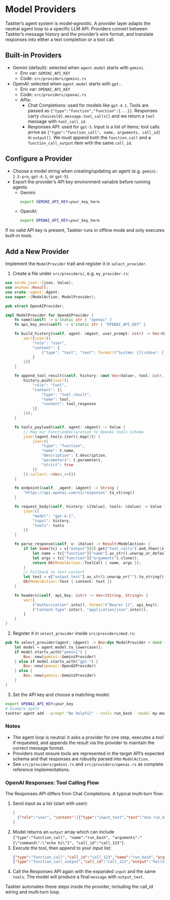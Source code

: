 # Model Providers

Taskter’s agent system is model‑agnostic. A provider layer adapts the neutral
agent loop to a specific LLM API. Providers convert between Taskter’s message
history and the provider’s wire format, and translate responses into either a
text completion or a tool call.

## Built-in Providers

- Gemini (default): selected when `agent.model` starts with `gemini`.
  - Env var: `GEMINI_API_KEY`
  - Code: `src/providers/gemini.rs`
- OpenAI: selected when `agent.model` starts with `gpt-`.
  - Env var: `OPENAI_API_KEY`
  - Code: `src/providers/openai.rs`
  - APIs:
    - Chat Completions: used for models like `gpt-4.1`. Tools are passed as `{"type":"function","function":{...}}`. Responses carry `choices[0].message.tool_calls[]` and we return a `tool` message with `tool_call_id`.
    - Responses API: used for `gpt-5`. Input is a list of items; tool calls arrive as `{"type":"function_call", name, arguments, call_id}` in `output[]`. We must append both the `function_call` and a `function_call_output` item with the same `call_id`.

## Configure a Provider

- Choose a model string when creating/updating an agent (e.g. `gemini-2.5-pro`, `gpt-4.1`, or `gpt-5`).
- Export the provider’s API key environment variable before running agents.
  - Gemini:
    ```bash
    export GEMINI_API_KEY=your_key_here
    ```
  - OpenAI:
    ```bash
    export OPENAI_API_KEY=your_key_here
    ```

If no valid API key is present, Taskter runs in offline mode and only executes
built-in tools.

## Add a New Provider

Implement the `ModelProvider` trait and register it in `select_provider`.

1) Create a file under `src/providers/`, e.g. `my_provider.rs`:

```rust
use serde_json::{json, Value};
use anyhow::Result;
use crate::agent::Agent;
use super::{ModelAction, ModelProvider};

pub struct OpenAIProvider;

impl ModelProvider for OpenAIProvider {
    fn name(&self) -> &'static str { "openai" }
    fn api_key_env(&self) -> &'static str { "OPENAI_API_KEY" }

    fn build_history(&self, agent: &Agent, user_prompt: &str) -> Vec<Value> {
        vec![json!({
            "role": "user",
            "content": [
                {"type": "text", "text": format!("System: {}\\nUser: {}", agent.system_prompt, user_prompt)}
            ]
        })]
    }

    fn append_tool_result(&self, history: &mut Vec<Value>, tool: &str, _args: &Value, tool_response: &str) {
        history.push(json!({
            "role": "tool",
            "content": [{
                "type": "tool_result",
                "name": tool,
                "content": tool_response
            }]
        }));
    }

    fn tools_payload(&self, agent: &Agent) -> Value {
        // Map our FunctionDeclaration to OpenAI tools schema
        json!(agent.tools.iter().map(|t| {
            json!({
                "type": "function",
                "name": t.name,
                "description": t.description,
                "parameters": t.parameters,
                "strict": true
            })
        }).collect::<Vec<_>>())
    }

    fn endpoint(&self, _agent: &Agent) -> String {
        "https://api.openai.com/v1/responses".to_string()
    }

    fn request_body(&self, history: &[Value], tools: &Value) -> Value {
        json!({
            "model": "gpt-4.1",
            "input": history,
            "tools": tools
        })
    }

    fn parse_response(&self, v: &Value) -> Result<ModelAction> {
        if let Some(tc) = v["output"][0].get("tool_calls").and_then(|x| x.get(0)) {
            let name = tc["function"]["name"].as_str().unwrap_or_default().to_string();
            let args = tc["function"]["arguments"].clone();
            return Ok(ModelAction::ToolCall { name, args });
        }
        // Fallback to text content
        let text = v["output_text"].as_str().unwrap_or("").to_string();
        Ok(ModelAction::Text { content: text })
    }

    fn headers(&self, api_key: &str) -> Vec<(String, String)> {
        vec![
            ("Authorization".into(), format!("Bearer {}", api_key)),
            ("Content-Type".into(), "application/json".into()),
        ]
    }
}
```

2) Register it in `select_provider` inside `src/providers/mod.rs`:

```rust
pub fn select_provider(agent: &Agent) -> Box<dyn ModelProvider + Send + Sync> {
    let model = agent.model.to_lowercase();
    if model.starts_with("gemini") {
        Box::new(gemini::GeminiProvider)
    } else if model.starts_with("gpt-") {
        Box::new(openai::OpenAIProvider)
    } else {
        Box::new(gemini::GeminiProvider)
    }
}
```

3) Set the API key and choose a matching model:

```bash
export OPENAI_API_KEY=your_key
# Example agent
taskter agent add --prompt "Be helpful" --tools run_bash --model my-model
```

### Notes

- The agent loop is neutral: it asks a provider for one step, executes a tool
  if requested, and appends the result via the provider to maintain the correct
  message format.
- Providers must ensure tools are represented in the target API’s expected
  schema and that responses are robustly parsed into `ModelAction`.
- See `src/providers/gemini.rs` and `src/providers/openai.rs` as complete reference implementations.

### OpenAI Responses: Tool Calling Flow

The Responses API differs from Chat Completions. A typical multi‑turn flow:

1. Send input as a list (start with user):
   ```json
   [
     {"role":"user", "content":[{"type":"input_text","text":"Use run_bash to echo hello"}]}
   ]
   ```
2. Model returns an `output` array which can include `{"type":"function_call", "name":"run_bash", "arguments":"{\"command\":\"echo hi\"}", "call_id":"call_123"}`.
3. Execute the tool, then append to your input list:
   ```json
   {"type":"function_call","call_id":"call_123","name":"run_bash","arguments":"{\"command\":\"echo hi\"}"},
   {"type":"function_call_output","call_id":"call_123","output":"hello"}
   ```
4. Call the Responses API again with the expanded `input` and the same `tools`. The model will produce a final `message` with `output_text`.

Taskter automates these steps inside the provider, including the call_id wiring and multi‑turn loop.
